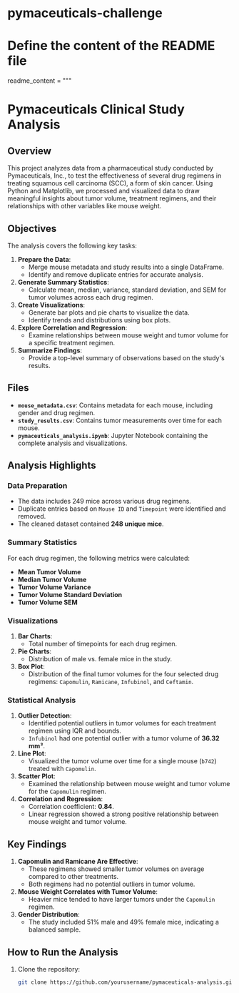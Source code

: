 # pymaceuticals-challenge
# Define the content of the README file
readme_content = """
# Pymaceuticals Clinical Study Analysis

## Overview

This project analyzes data from a pharmaceutical study conducted by Pymaceuticals, Inc., to test the effectiveness of several drug regimens in treating squamous cell carcinoma (SCC), a form of skin cancer. Using Python and Matplotlib, we processed and visualized data to draw meaningful insights about tumor volume, treatment regimens, and their relationships with other variables like mouse weight.

## Objectives

The analysis covers the following key tasks:
1. **Prepare the Data**:
   - Merge mouse metadata and study results into a single DataFrame.
   - Identify and remove duplicate entries for accurate analysis.
2. **Generate Summary Statistics**:
   - Calculate mean, median, variance, standard deviation, and SEM for tumor volumes across each drug regimen.
3. **Create Visualizations**:
   - Generate bar plots and pie charts to visualize the data.
   - Identify trends and distributions using box plots.
4. **Explore Correlation and Regression**:
   - Examine relationships between mouse weight and tumor volume for a specific treatment regimen.
5. **Summarize Findings**:
   - Provide a top-level summary of observations based on the study's results.

## Files

- **`mouse_metadata.csv`**: Contains metadata for each mouse, including gender and drug regimen.
- **`study_results.csv`**: Contains tumor measurements over time for each mouse.
- **`pymaceuticals_analysis.ipynb`**: Jupyter Notebook containing the complete analysis and visualizations.

## Analysis Highlights

### Data Preparation
- The data includes 249 mice across various drug regimens.
- Duplicate entries based on `Mouse ID` and `Timepoint` were identified and removed.
- The cleaned dataset contained **248 unique mice**.

### Summary Statistics
For each drug regimen, the following metrics were calculated:
- **Mean Tumor Volume**
- **Median Tumor Volume**
- **Tumor Volume Variance**
- **Tumor Volume Standard Deviation**
- **Tumor Volume SEM**

### Visualizations
1. **Bar Charts**:
   - Total number of timepoints for each drug regimen.
2. **Pie Charts**:
   - Distribution of male vs. female mice in the study.
3. **Box Plot**:
   - Distribution of the final tumor volumes for the four selected drug regimens: `Capomulin`, `Ramicane`, `Infubinol`, and `Ceftamin`.

### Statistical Analysis
1. **Outlier Detection**:
   - Identified potential outliers in tumor volumes for each treatment regimen using IQR and bounds.
   - `Infubinol` had one potential outlier with a tumor volume of **36.32 mm³**.
2. **Line Plot**:
   - Visualized the tumor volume over time for a single mouse (`b742`) treated with `Capomulin`.
3. **Scatter Plot**:
   - Examined the relationship between mouse weight and tumor volume for the `Capomulin` regimen.
4. **Correlation and Regression**:
   - Correlation coefficient: **0.84**.
   - Linear regression showed a strong positive relationship between mouse weight and tumor volume.

## Key Findings
1. **Capomulin and Ramicane Are Effective**:
   - These regimens showed smaller tumor volumes on average compared to other treatments.
   - Both regimens had no potential outliers in tumor volume.
2. **Mouse Weight Correlates with Tumor Volume**:
   - Heavier mice tended to have larger tumors under the `Capomulin` regimen.
3. **Gender Distribution**:
   - The study included 51% male and 49% female mice, indicating a balanced sample.

## How to Run the Analysis

1. Clone the repository:
   ```bash
   git clone https://github.com/yourusername/pymaceuticals-analysis.git
